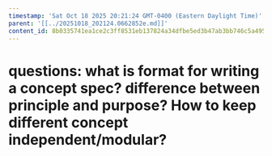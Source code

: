```yaml
---
timestamp: 'Sat Oct 18 2025 20:21:24 GMT-0400 (Eastern Daylight Time)'
parent: '[[../20251018_202124.0662852e.md]]'
content_id: 8b0335741ea1ce2c3ff8531eb137824a34dfbe5ed3b47ab3bb746c5a4951a784
---
```


# questions: what is format for writing a concept spec? difference between principle and purpose? How to keep different concept independent/modular?
